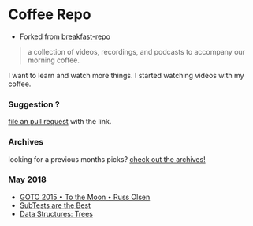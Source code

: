 # Coffee Repo #

* Forked from [breakfast-repo](https://github.com/ashleygwilliams/breakfast-repo)

> a collection of videos, recordings, and podcasts to accompany our morning coffee.

I want to learn and watch more things. I started watching videos with my coffee.

### Suggestion ?

[file an pull request](https://github.com/christopher-burke/coffee-repo/pulls) with the link.

### Archives

looking for a previous months picks? [check out the archives!](https://github.com/christopher-burke/coffee-repo/tree/coffee-repo/archives/)

### May 2018

* [GOTO 2015 • To the Moon • Russ Olsen](https://youtu.be/l3XwpSKqNZw)
* [SubTests are the Best](https://youtu.be/yrTdDmDazr0)
* [Data Structures: Trees](https://youtu.be/oSWTXtMglKE)
